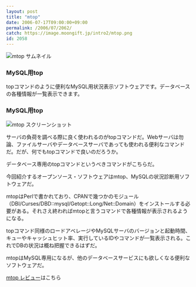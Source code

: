 ```yaml
---
layout: post
title: "mtop"
date: 2006-07-17T09:00:00+09:00
permalink: /2006/07/2062/
catch: https://image.moongift.jp/intro2/mtop.png
id: 2058
---
```

 ![mtop サムネイル](https://image.moongift.jp/intro2/mtop.t.png "mtop サムネイル")
  

### MySQL用top
  
topコマンドのように便利なMySQL用状況表示ソフトウェアです。データベースの各種情報が一覧表示できます。  
<!--more-->  

### MySQL用top
  

![mtop スクリーンショット](https://image.moongift.jp/intro2/mtop.png "mtop スクリーンショット")

  

サーバの負荷を調べる際に良く使われるのがtopコマンドだ。Webサーバは勿論、ファイルサーバやデータベースサーバであっても使われる便利なコマンドだ。だが、何でもtopコマンドで良いのだろうか。

  

データベース専用のtopコマンドというべきコマンドがこちらだ。

  

今回紹介するオープンソース・ソフトウェアはmtop、MySQLの状況診断用ソフトウェアだ。

  

mtopはPerlで書かれており、CPANで幾つかのモジュール（DBI/Curses/DBD::mysql/Getopt::Long/Net::Domain）をインストールする必要がある。それさえ終わればmtopと言うコマンドで各種情報が表示されるようになる。

  

topコマンド同様のロードアベレージやMySQLサーバのバージョンと起動時間、キューやキャッシュヒット率、実行しているIDやコマンドが一覧表示される。これでDBの状況は概ね把握できるはずだ。

  

mtopはMySQL専用になるが、他のデータベースサービスにも欲しくなる便利なソフトウェアだ。

  

[mtop レビュー](http://oss.moongift.jp/review/i-2063.html)はこちら

